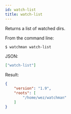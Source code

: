 ```yaml
---
id: watch-list
title: watch-list
---
```


Returns a list of watched dirs.

From the command line:

```bash
$ watchman watch-list
```

JSON:

```json
["watch-list"]
```

Result:

```json
{
    "version": "1.9",
    "roots": [
        "/home/wez/watchman"
    ]
}
```
